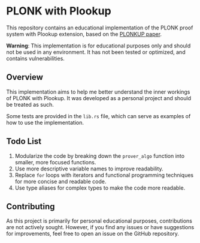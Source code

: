 # PLONK with Plookup

This repository contains an educational implementation of the PLONK proof system with Plookup extension, based on the [PLONKUP paper](https://eprint.iacr.org/2020/315.pdf).

**Warning**: This implementation is for educational purposes only and should not be used in any environment. It has not been tested or optimized, and contains vulnerabilities.

## Overview

This implementation aims to help me better understand the inner workings of PLONK with Plookup. It was developed as a personal project and should be treated as such.

Some tests are provided in the `lib.rs` file, which can serve as examples of how to use the implementation.

## Todo List

1. Modularize the code by breaking down the `prover_algo` function into smaller, more focused functions.
2. Use more descriptive variable names to improve readability.
3. Replace `for` loops with iterators and functional programming techniques for more concise and readable code.
4. Use type aliases for complex types to make the code more readable.

## Contributing

As this project is primarily for personal educational purposes, contributions are not actively sought. However, if you find any issues or have suggestions for improvements, feel free to open an issue on the GitHub repository.
